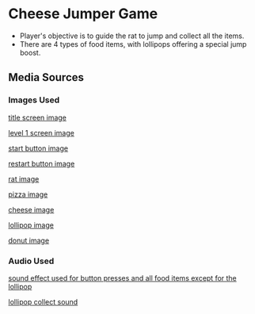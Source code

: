# Cheese Jumper Game

- Player's objective is to guide the rat to jump and collect all the items.
- There are 4 types of food items, with lollipops offering a special jump boost.

## Media Sources

### Images Used

[title screen image](https://unsplash.com/photos/black-metal-pyramid-during-night-time-DKKbMSVs0x0)

[level 1 screen image](https://unsplash.com/photos/people-walking-on-bridge-during-night-time-KJ7VUPxGjJk)

[start button image](https://www.flaticon.com/free-icon/start-button_5262044?term=start&page=1&position=43&origin=search&related_id=5262044)

[restart button image](https://www.flaticon.com/free-icon/restart_6532052)

[rat image](https://pngtree.com/freepng/a-cheerful-cartoon-mouse-with-large-eyes-and-wide-smile_16050859.html)

[pizza image](https://gallery.yopriceville.com/Free-Clipart-Pictures/Fast-Food-PNG-Clipart/Pizza_PNG_Clip_Art_Image)

[cheese image](https://www.freeiconspng.com/img/48399)

[lollipop image](https://pngfre.com/candy-png/candy-118-1/)

[donut image](https://pngfre.com/donut-png/donut-32/)

### Audio Used

[sound effect used for button presses and all food items except for the lollipop](https://pixabay.com/sound-effects/collect-points-190037/)

[lollipop collect sound](https://pixabay.com/sound-effects/shine-193240/)
